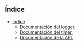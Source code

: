 ## Índice

- [Índice](#índice)
  - [Documentación del logger.](./logger.md)
  - [Documentación del timer.](./timer.md)
  - [Documentación de la API.](./api.md)
